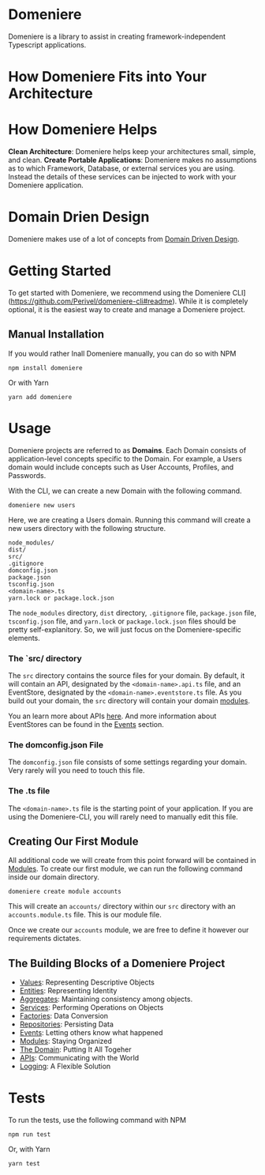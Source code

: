 # Domeniere
Domeniere is a library to assist in creating framework-independent Typescript applications.

# How Domeniere Fits into Your Architecture

# How Domeniere Helps
**Clean Architecture**: Domeniere helps keep your architectures small, simple, and clean.
**Create Portable Applications**: Domeniere makes no assumptions as to which Framework, Database, or external services you are using. Instead the details of these services can be injected to work with your Domeniere application.

# Domain Drien Design
Domeniere makes use of a lot of concepts from [Domain Driven Design](https://martinfowler.com/tags/domain%20driven%20design.html).

# Getting Started
To get started with Domeniere, we recommend using the Domeniere CLI](https://github.com/Perivel/domeniere-cli#readme). While it is completely optional, it is the easiest way to create and manage a Domeniere project.

## Manual Installation
If you would rather Inall Domeniere manually, you can do so with NPM
```
npm install domeniere
```
Or with Yarn
```
yarn add domeniere
```
# Usage
Domeniere projects are referred to as **Domains**. Each Domain consists of application-level concepts specific to the Domain. For example, a Users domain would include concepts such as User Accounts, Profiles, and Passwords. 

With the CLI, we can create a new Domain with the following command.
```
domeniere new users
```
Here, we are creating a Users domain. Running this command will create a new users directory with the following structure.
```
node_modules/
dist/
src/
.gitignore
domconfig.json
package.json
tsconfig.json
<domain-name>.ts
yarn.lock or package.lock.json
```
The `node_modules` directory, `dist` directory, `.gitignore` file, `package.json` file, `tsconfig.json` file, and `yarn.lock` or `package.lock.json` files should be pretty self-explanitory. So, we will just focus on the Domeniere-specific elements. 

### The `src/ directory
The `src` directory contains the source files for your domain. By default, it will contain an API, designated by the `<domain-name>.api.ts` file, and an EventStore, designated by the `<domain-name>.eventstore.ts` file. As you build out your domain, the `src` directory will contain your domain [modules](src/module/README.md).

You an learn more about APIs [here](src/api/README.md). And more information about EventStores can be found in the [Events](src/event/README.md) section.

### The domconfig.json File
The `domconfig.json` file consists of some settings regarding your domain. Very rarely will you need to touch this file.

### The <domain-name>.ts file
The `<domain-name>.ts` file is the starting point of your application. If you are using the Domeniere-CLI, you will rarely need to manually edit this file.

## Creating Our First Module
All additional code we will create from this point forward will be contained in [Modules](src/module/README.md). To create our first module, we can run the following command inside our domain directory.
```
domeniere create module accounts
```
This will create an `accounts/` directory within our `src` directory with an `accounts.module.ts` file. This is our module file.

Once we create our `accounts` module, we are free to define it however our requirements dictates.

## The Building Blocks of a Domeniere Project
- [Values](src/value/README.md): Representing Descriptive Objects
- [Entities](src/entity/README.md): Representing Identity
- [Aggregates](src/aggregate/README.md): Maintaining consistency among objects.
- [Services](src/service/README.md): Performing Operations on Objects
- [Factories](src/factory/README.md): Data Conversion
- [Repositories](src/repository/README.md): Persisting Data
- [Events](src/event/README.md): Letting others know what happened
- [Modules](src/module/README.md): Staying Organized
- [The Domain](src/domain/README.md): Putting It All Togeher
- [APIs](src/api/README.md): Communicating with the World
- [Logging](src/utils/log/README.md): A Flexible Solution

# Tests
To run the tests, use the following command with NPM
```
npm run test
```
Or, with Yarn
```
yarn test
```
